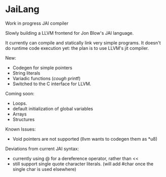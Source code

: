 # JaiLang
Work in progress JAI compiler

Slowly building a LLVM frontend for Jon Blow's JAI language.

It currently can compile and statically link very simple programs. It doesn't do runtime code execution yet: the plan is to use LLVM's jit compiler.

New:
  * Codegen for simple pointers
  * String literals
  * Variadic functions (*cough* printf)
  * Switched to the C interface for LLVM.

Coming soon:
  * Loops.
  * default initialization of global variables
  * Arrays
  * Structures

Known Issues:
  * Void pointers are not supported (llvm wants to codegen them as *u8)

Deviations from current JAI syntax:
  * currently using @ for a dereference operator, rather than <<
  * still support single quote character literals. (will add #char once the single char is used elsewhere)
